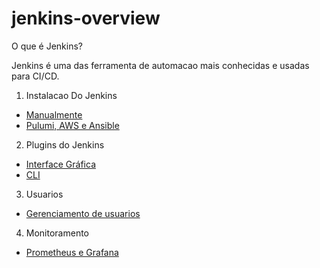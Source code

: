 # jenkins-overview

O que é Jenkins?

Jenkins é uma das ferramenta de automacao mais conhecidas e usadas para CI/CD.

1. Instalacao Do Jenkins
  - [Manualmente](https://github.com/fbrunoviana/jenkins-overview/tree/main/00%20-%20Instalacao/00%20-%20Manual)
  - [Pulumi, AWS e Ansible](https://github.com/fbrunoviana/jenkins-overview/blob/main/00%20-%20Instalacao/01%20-%20Pulumi%2C%20AWS%20e%20Ansible/readme.md)

2. Plugins do Jenkins
  - [Interface Gráfica]()
  - [CLI]() 

3. Usuarios
  - [Gerenciamento de usuarios]()

4. Monitoramento
  - [Prometheus e Grafana]()